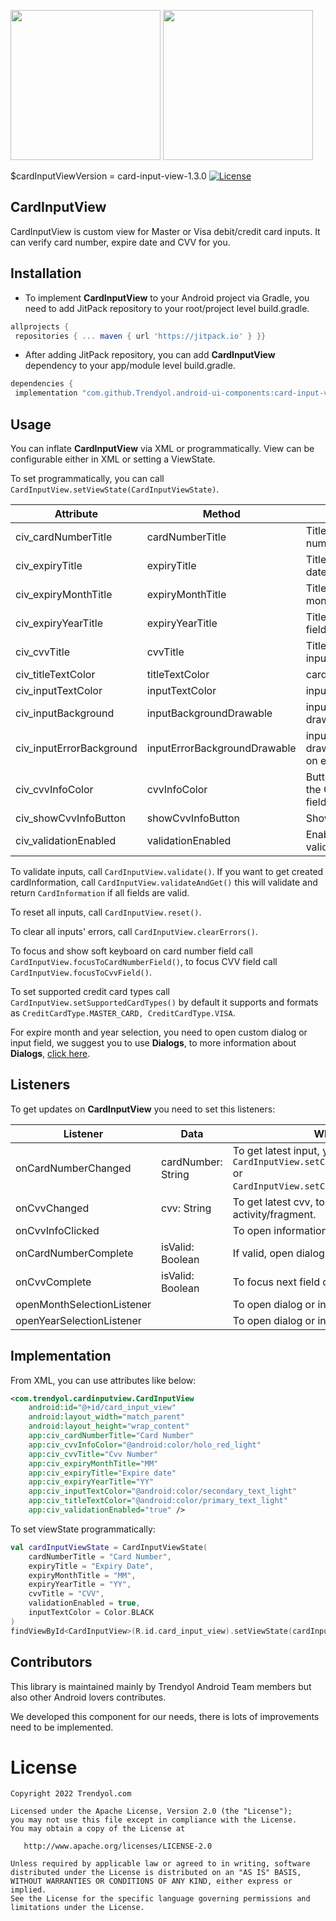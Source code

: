 
<img src="https://raw.githubusercontent.com/Trendyol/android-ui-components/master/images/card-input-view-1.png" width="240"/> <img src="https://raw.githubusercontent.com/Trendyol/android-ui-components/master/images/card-input-view-2.png" width="240"/>
  
$cardInputViewVersion = card-input-view-1.3.0 [![License](https://img.shields.io/badge/License-Apache%202.0-blue.svg)](https://opensource.org/licenses/Apache-2.0)
  
## CardInputView  
CardInputView is custom view for Master or Visa debit/credit card inputs. It can verify card number, expire date and CVV for you.
  
## Installation  
  - To implement **CardInputView** to your Android project via Gradle, you need to add JitPack repository to your root/project level build.gradle.  
```gradle  
allprojects {  
 repositories { ... maven { url 'https://jitpack.io' } }}  
```  
 - After adding JitPack repository, you can add **CardInputView** dependency to your app/module level build.gradle.
```gradle
dependencies {  
 implementation "com.github.Trendyol.android-ui-components:card-input-view:$cardInputViewVersion"}
```

## Usage
You can inflate **CardInputView** via XML or programmatically. View can be configurable either in XML or setting a ViewState.

To set programmatically, you can call `CardInputView.setViewState(CardInputViewState)`.

| Attribute                | Method                       | Description                                                     | Default Value                           |
|--------------------------|------------------------------|-----------------------------------------------------------------|-----------------------------------------|
| civ_cardNumberTitle      | cardNumberTitle              | Title to show above card number input field.                    | ""                                      |
| civ_expiryTitle          | expiryTitle                  | Title to show above expire date fields.                         | ""                                      |
| civ_expiryMonthTitle     | expiryMonthTitle             | Title to show on expire month field.                            | ""                                      |
| civ_expiryYearTitle      | expiryYearTitle              | Title to show on expire year field.                             | ""                                      |
| civ_cvvTitle             | cvvTitle                     | Title to show above CVV input field.                            | ""                                      |
| civ_titleTextColor       | titleTextColor               | cardNumberTitle text color.                                     | Color.BLACK                             |
| civ_inputTextColor       | inputTextColor               | input field text color.                                         | Color.DKGRAY                            |
| civ_inputBackground      | inputBackgroundDrawable      | input field background drawableResource/drawable.               | shape_card_input_field_background       |
| civ_inputErrorBackground | inputErrorBackgroundDrawable | input field background drawableResource/drawable on error.      | shape_card_input_field_error_background |
| civ_cvvInfoColor         | cvvInfoColor                 | Button on the right side of the CVV field, tint for this field. | Color.RED                               |
| civ_showCvvInfoButton    | showCvvInfoButton            | Show or hide cvvInfo.                                           | true                                    |
| civ_validationEnabled    | validationEnabled            | Enable or disable input validations.                            | false                                   |

To validate inputs, call `CardInputView.validate()`. If you want to get created cardInformation, call `CardInputView.validateAndGet()` this will validate and return `CardInformation` if all fields are valid.

To reset all inputs, call `CardInputView.reset()`.

To clear all inputs' errors, call `CardInputView.clearErrors()`.

To focus and show soft keyboard on card number field call `CardInputView.focusToCardNumberField()`, to focus CVV field call `CardInputView.focusToCvvField()`.

To set supported credit card types call `CardInputView.setSupportedCardTypes()` by default it supports and formats as `CreditCardType.MASTER_CARD, CreditCardType.VISA`.

For expire month and year selection, you need to open custom dialog or input field, we suggest you to use **Dialogs**, to more information about **Dialogs**, [click here](https://github.com/Trendyol/android-ui-components/tree/master/libraries/dialogs).

## Listeners
To get updates on **CardInputView** you need to set this listeners:

| Listener                   | Data               | What to use for?                                                                                                                         |
|----------------------------|--------------------|------------------------------------------------------------------------------------------------------------------------------------------|
| onCardNumberChanged        | cardNumber: String | To get latest input, you can set `CardInputView.setCardTypeLogoDrawable(Drawable)` or `CardInputView.setCardBankLogoDrawable(Drawable)`. |
| onCvvChanged               | cvv: String        | To get latest cvv, to focus next field on your activity/fragment.                                                                        |
| onCvvInfoClicked           |                    | To open information dialog about CVV.                                                                                                    |
| onCardNumberComplete       | isValid: Boolean   | If valid, open dialog for expire month dialog.                                                                                           |
| onCvvComplete              | isValid: Boolean   | To focus next field on your activity/fragment.                                                                                           |
| openMonthSelectionListener |                    | To open dialog or input field for expire month.                                                                                          |
| openYearSelectionListener  |                    | To open dialog or input field for expire year.                                                                                           |

## Implementation

From XML, you can use attributes like below:

```xml
<com.trendyol.cardinputview.CardInputView
    android:id="@+id/card_input_view"
    android:layout_width="match_parent"
    android:layout_height="wrap_content"
    app:civ_cardNumberTitle="Card Number"
    app:civ_cvvInfoColor="@android:color/holo_red_light"
    app:civ_cvvTitle="Cvv Number"
    app:civ_expiryMonthTitle="MM"
    app:civ_expiryTitle="Expire date"
    app:civ_expiryYearTitle="YY"
    app:civ_inputTextColor="@android:color/secondary_text_light"
    app:civ_titleTextColor="@android:color/primary_text_light"
    app:civ_validationEnabled="true" />
```

To set viewState programmatically:

```kotlin
val cardInputViewState = CardInputViewState(
    cardNumberTitle = "Card Number",
    expiryTitle = "Expiry Date",
    expiryMonthTitle = "MM",
    expiryYearTitle = "YY",
    cvvTitle = "CVV",
    validationEnabled = true,
    inputTextColor = Color.BLACK
)
findViewById<CardInputView>(R.id.card_input_view).setViewState(cardInputViewState)
```

## Contributors
This library is maintained mainly by Trendyol Android Team members but also other Android lovers contributes.

We developed this component for our needs, there is lots of improvements need to be implemented.

# License
    Copyright 2022 Trendyol.com

    Licensed under the Apache License, Version 2.0 (the "License");
    you may not use this file except in compliance with the License.
    You may obtain a copy of the License at

       http://www.apache.org/licenses/LICENSE-2.0

    Unless required by applicable law or agreed to in writing, software
    distributed under the License is distributed on an "AS IS" BASIS,
    WITHOUT WARRANTIES OR CONDITIONS OF ANY KIND, either express or implied.
    See the License for the specific language governing permissions and
    limitations under the License.
